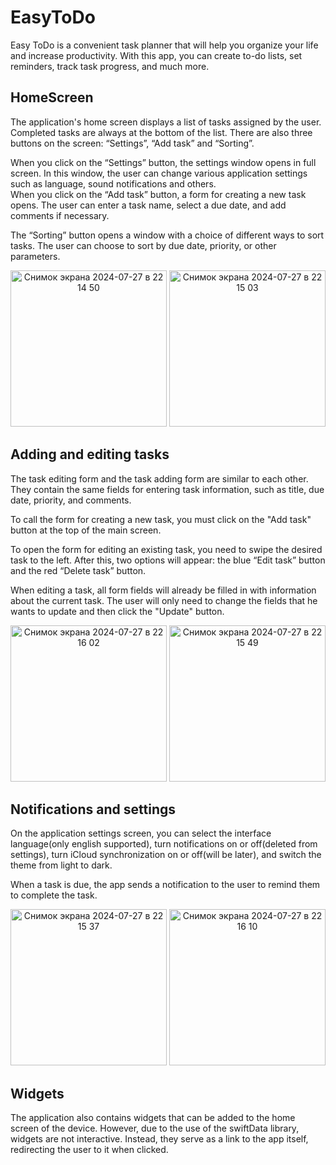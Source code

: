 # EasyToDo
Easy ToDo is a convenient task planner that will help you organize your life and increase productivity. With this app, you can create to-do lists, set reminders, track task progress, and much more.  

## HomeScreen
The application's home screen displays a list of tasks assigned by the user. Completed tasks are always at the bottom of the list. There are also three buttons on the screen: “Settings”, “Add task” and “Sorting”.
  
When you click on the “Settings” button, the settings window opens in full screen. In this window, the user can change various application settings such as language, sound notifications and others.  
When you click on the “Add task” button, a form for creating a new task opens. The user can enter a task name, select a due date, and add comments if necessary.  
  
The “Sorting” button opens a window with a choice of different ways to sort tasks. The user can choose to sort by due date, priority, or other parameters.  
<div align = "center">
 <img width="250" alt="Снимок экрана 2024-07-27 в 22 14 50" src="https://github.com/user-attachments/assets/a3c44d51-02dd-43a6-9848-647bd26d5114">
 <img width="250" alt="Снимок экрана 2024-07-27 в 22 15 03" src="https://github.com/user-attachments/assets/e3bf856e-5f21-4686-9f8f-0868bee74054">  
</div>

## Adding and editing tasks
The task editing form and the task adding form are similar to each other. They contain the same fields for entering task information, such as title, due date, priority, and comments.  
  
To call the form for creating a new task, you must click on the "Add task" button at the top of the main screen.  
  
To open the form for editing an existing task, you need to swipe the desired task to the left. After this, two options will appear: the blue “Edit task” button and the red “Delete task” button.  

When editing a task, all form fields will already be filled in with information about the current task. The user will only need to change the fields that he wants to update and then click the "Update" button.  
<div align="center">
 <img width="250" alt="Снимок экрана 2024-07-27 в 22 16 02" src="https://github.com/user-attachments/assets/84779d72-74f5-4388-9f4b-cf1dd3b23d8d">
 <img width="250" alt="Снимок экрана 2024-07-27 в 22 15 49" src="https://github.com/user-attachments/assets/f1da84d5-4bd4-4112-b589-8021e5a29283">
</div>

## Notifications and settings
On the application settings screen, you can select the interface language(only english supported), turn notifications on or off(deleted from settings), turn iCloud synchronization on or off(will be later), and switch the theme from light to dark.  
  
When a task is due, the app sends a notification to the user to remind them to complete the task.  
<div align="center">
 <img width="250" alt="Снимок экрана 2024-07-27 в 22 15 37" src="https://github.com/user-attachments/assets/0f6e1006-5817-4f34-a040-55919e174647">
 <img width="250" alt="Снимок экрана 2024-07-27 в 22 16 10" src="https://github.com/user-attachments/assets/c004961b-65bb-4f4e-85c8-7ae76d904e04">
</div>

## Widgets
The application also contains widgets that can be added to the home screen of the device. However, due to the use of the swiftData library, widgets are not interactive. Instead, they serve as a link to the app itself, redirecting the user to it when clicked.
